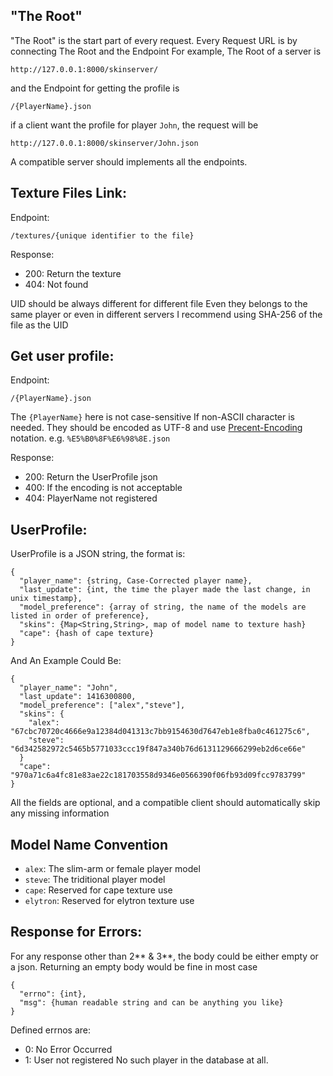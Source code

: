 ## "The Root"
"The Root" is the start part of every request.
Every Request URL is by connecting The Root and the Endpoint
For example, The Root of a server is

    http://127.0.0.1:8000/skinserver/

and the Endpoint for getting the profile is

    /{PlayerName}.json

if a client want the profile for player `John`, the request will be

    http://127.0.0.1:8000/skinserver/John.json

A compatible server should implements all the endpoints.

## Texture Files Link:
Endpoint:

    /textures/{unique identifier to the file}

Response:

- 200: Return the texture
- 404: Not found

UID should be always different for different file
Even they belongs to the same player or even in different servers
I recommend using SHA-256 of the file as the UID

## Get user profile:
Endpoint:

    /{PlayerName}.json

The `{PlayerName}` here is not case-sensitive
If non-ASCII character is needed. They should be encoded as UTF-8 and use [Precent-Encoding](https://en.wikipedia.org/wiki/Percent-encoding) notation.
e.g. `%E5%B0%8F%E6%98%8E.json`

Response:

- 200: Return the UserProfile json
- 400: If the encoding is not acceptable
- 404: PlayerName not registered

## UserProfile:
UserProfile is a JSON string, the format is:

    {
      "player_name": {string, Case-Corrected player name},
      "last_update": {int, the time the player made the last change, in unix timestamp},
      "model_preference": {array of string, the name of the models are listed in order of preference},
      "skins": {Map<String,String>, map of model name to texture hash}
      "cape": {hash of cape texture}
    }

And An Example Could Be:

    {
      "player_name": "John",
      "last_update": 1416300800,
      "model_preference": ["alex","steve"],
      "skins": {
        "alex": "67cbc70720c4666e9a12384d041313c7bb9154630d7647eb1e8fba0c461275c6",
        "steve": "6d342582972c5465b5771033ccc19f847a340b76d6131129666299eb2d6ce66e"
      }
      "cape": "970a71c6a4fc81e83ae22c181703558d9346e0566390f06fb93d09fcc9783799"
    }

All the fields are optional, and a compatible client should automatically skip
any missing information

## Model Name Convention

- `alex`: The slim-arm or female player model
- `steve`: The triditional player model
- `cape`: Reserved for cape texture use
- `elytron`: Reserved for elytron texture use

## Response for Errors:
For any response other than 2** & 3**,
the body could be either empty or a json.
Returning an empty body would be fine in most case

    {
      "errno": {int},
      "msg": {human readable string and can be anything you like}
    }

Defined errnos are:
- 0: No Error Occurred
- 1: User not registered
     No such player in the database at all.

